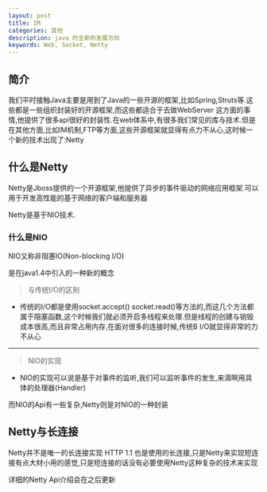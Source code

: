 ```yaml
---
layout: post
title: IM
categories: 其他
description: java 的全新的发展方向
keywords: Web, Socket, Netty
---
```

## 简介
我们平时接触Java主要是用到了Java的一些开源的框架,比如Spring,Struts等.这些都是一些组织封装好的开源框架,而这些都适合于去做WebServer 这方面的事情,他提供了很多api很好的封装性.在web体系中,有很多我们常见的库与技术.但是在其他方面,比如IM机制,FTP等方面,这些开源框架就显得有点力不从心,这时候一个新的技术出现了:Netty
## 什么是Netty
Netty是Jboss提供的一个开源框架,他提供了异步的事件驱动的网络应用框架.可以用于开发高性能的基于网络的客户端和服务器

Netty是基于NIO技术.

### 什么是NIO
NIO又称非阻塞IO(Non-blocking I/O)

是在java1.4中引入的一种新的概念

> 与传统I/O的区别
- 传统的I/O都是使用socket.accept() socket.read()等方法的,而这几个方法都属于阻塞函数,这个时候我们就必须开启多线程来处理.但是线程的创建与销毁成本很高,而且非常占用内存,在面对很多的连接时候,传统B I/O就显得非常的力不从心

----

> NIO的实现
- NIO的实现可以说是基于对事件的监听,我们可以监听事件的发生,来滴啊用具体的处理器(Handler)

而NIO的Api有一些复杂,Netty则是对NIO的一种封装

## Netty与长连接
Netty并不是唯一的长连接实现 HTTP 1.1 也是使用的长连接,只是Netty来实现短连接有点大材小用的感觉,只是短连接的话没有必要使用Netty这种复杂的技术来实现

详细的Netty Api介绍会在之后更新

